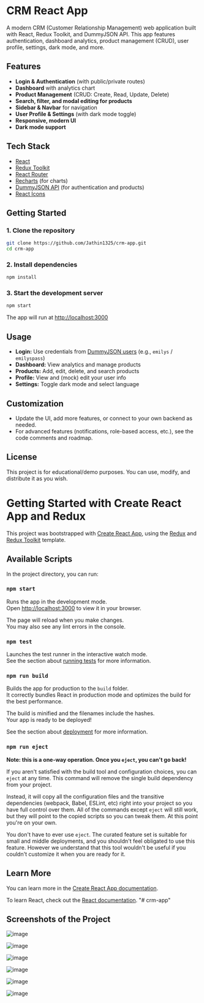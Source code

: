 # CRM React App

A modern CRM (Customer Relationship Management) web application built with React, Redux Toolkit, and DummyJSON API. This app features authentication, dashboard analytics, product management (CRUD), user profile, settings, dark mode, and more.

## Features

- **Login & Authentication** (with public/private routes)
- **Dashboard** with analytics chart
- **Product Management** (CRUD: Create, Read, Update, Delete)
- **Search, filter, and modal editing for products**
- **Sidebar & Navbar** for navigation
- **User Profile & Settings** (with dark mode toggle)
- **Responsive, modern UI**
- **Dark mode support**

## Tech Stack

- [React](https://reactjs.org/)
- [Redux Toolkit](https://redux-toolkit.js.org/)
- [React Router](https://reactrouter.com/)
- [Recharts](https://recharts.org/) (for charts)
- [DummyJSON API](https://dummyjson.com/) (for authentication and products)
- [React Icons](https://react-icons.github.io/react-icons/)

## Getting Started

### 1. Clone the repository
```sh
git clone https://github.com/Jathin1325/crm-app.git
cd crm-app
```

### 2. Install dependencies
```sh
npm install
```

### 3. Start the development server
```sh
npm start
```

The app will run at [http://localhost:3000](http://localhost:3000)

## Usage

- **Login:** Use credentials from [DummyJSON users](https://dummyjson.com/users) (e.g., `emilys` / `emilyspass`)
- **Dashboard:** View analytics and manage products
- **Products:** Add, edit, delete, and search products
- **Profile:** View and (mock) edit your user info
- **Settings:** Toggle dark mode and select language

## Customization
- Update the UI, add more features, or connect to your own backend as needed.
- For advanced features (notifications, role-based access, etc.), see the code comments and roadmap.

## License

This project is for educational/demo purposes. You can use, modify, and distribute it as you wish.

# Getting Started with Create React App and Redux

This project was bootstrapped with [Create React App](https://github.com/facebook/create-react-app), using the [Redux](https://redux.js.org/) and [Redux Toolkit](https://redux-toolkit.js.org/) template.

## Available Scripts

In the project directory, you can run:

### `npm start`

Runs the app in the development mode.\
Open [http://localhost:3000](http://localhost:3000) to view it in your browser.

The page will reload when you make changes.\
You may also see any lint errors in the console.

### `npm test`

Launches the test runner in the interactive watch mode.\
See the section about [running tests](https://facebook.github.io/create-react-app/docs/running-tests) for more information.

### `npm run build`

Builds the app for production to the `build` folder.\
It correctly bundles React in production mode and optimizes the build for the best performance.

The build is minified and the filenames include the hashes.\
Your app is ready to be deployed!

See the section about [deployment](https://facebook.github.io/create-react-app/docs/deployment) for more information.

### `npm run eject`

**Note: this is a one-way operation. Once you `eject`, you can't go back!**

If you aren't satisfied with the build tool and configuration choices, you can `eject` at any time. This command will remove the single build dependency from your project.

Instead, it will copy all the configuration files and the transitive dependencies (webpack, Babel, ESLint, etc) right into your project so you have full control over them. All of the commands except `eject` will still work, but they will point to the copied scripts so you can tweak them. At this point you're on your own.

You don't have to ever use `eject`. The curated feature set is suitable for small and middle deployments, and you shouldn't feel obligated to use this feature. However we understand that this tool wouldn't be useful if you couldn't customize it when you are ready for it.

## Learn More

You can learn more in the [Create React App documentation](https://facebook.github.io/create-react-app/docs/getting-started).

To learn React, check out the [React documentation](https://reactjs.org/).
"# crm-app" 

## Screenshots of the Project

![image](https://github.com/user-attachments/assets/84a80e01-f52a-4551-b896-f80f263ab230)

![image](https://github.com/user-attachments/assets/49ea5c35-e6f4-496f-9b9a-4d3f903f7254)

![image](https://github.com/user-attachments/assets/1b61e00a-ab73-4978-b141-7dd23aab9fc6)

![image](https://github.com/user-attachments/assets/11501811-21b6-4cf5-ab1a-179b5b568862)

![image](https://github.com/user-attachments/assets/72a3d926-c077-4215-8f1a-db9c7feb7cc0)

![image](https://github.com/user-attachments/assets/289489d4-4624-4115-8fb0-4f54bf260a78)





